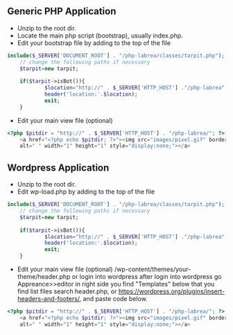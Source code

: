 ## Generic PHP Application

* Unzip to the root dir.
* Locate the main php script (bootstrap), usually index.php.
* Edit your bootstrap file by adding to the top of the file

```php
include($_SERVER['DOCUMENT_ROOT'] . "/php-labrea/classes/tarpit.php"); 
    // change the following paths if necessary
    $tarpit=new tarpit;
 
    if($tarpit->isBot()){
            $location="http://" . $_SERVER['HTTP_HOST'] ."/php-labrea";
            header('location:'.$location);
            exit;
    }
```

* Edit your main view file (optional)

```php
<?php $pitdir = "http://" . $_SERVER['HTTP_HOST'] . "/php-labrea/"; ?>
    <a href="<?php echo $pitdir; ?>"><img src="images/pixel.gif" border="0" 
    alt=" " width="1" height="1" style="display:none;"></a>
```
## Wordpress Application

* Unzip to the root dir.
* Edit wp-load.php by adding to the top of the file

```php
include($_SERVER['DOCUMENT_ROOT'] . "/php-labrea/classes/tarpit.php"); 
    // change the following paths if necessary
    $tarpit=new tarpit;
 
    if($tarpit->isBot()){
            $location="http://" . $_SERVER['HTTP_HOST'] ."/php-labrea";
            header('location:'.$location);
            exit;
    }
```

* Edit your main view file (optional) /wp-content/themes/your-theme/header.php or login into wordpress after login into wordpress go Appreance>>editor in right side you find "Templates" below that you find list files search header.php, or https://wordpress.org/plugins/insert-headers-and-footers/, and paste code below.


```php
<?php $pitdir = "http://" . $_SERVER['HTTP_HOST'] . "/php-labrea/"; ?>
    <a href="<?php echo $pitdir; ?>"><img src="images/pixel.gif" border="0" 
    alt=" " width="1" height="1" style="display:none;"></a>
```
